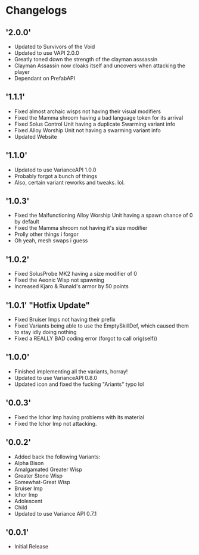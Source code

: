 # Changelogs

## '2.0.0'
* Updated to Survivors of the Void
* Updated to use VAPI 2.0.0
* Greatly toned down the strength of the clayman asssassin
* Clayman Assassin now cloaks itself and uncovers when attacking the player
* Dependant on PrefabAPI

## '1.1.1'
* Fixed almost archaic wisps not having their visual modifiers
* Fixed the Mamma shroom having a bad language token for its arrival
* Fixed Solus Control Unit having a duplicate Swarming variant info
* Fixed Alloy Worship Unit not having a swarming variant info
* Updated Website

## '1.1.0'
* Updated to use VarianceAPI 1.0.0
* Probably forgot a bunch of things
* Also, certain variant reworks and tweaks. lol.

## '1.0.3'
* Fixed the Malfunctioning Alloy Worship Unit having a spawn chance of 0 by default
* Fixed the Mamma shroom not having it's size modifier
* Prolly other things i forgor
* Oh yeah, mesh swaps i guess

## '1.0.2'
* Fixed SolusProbe MK2 having a size modifier of 0
* Fixed the Aeonic Wisp not spawning
* Increased Kjaro & Runald's armor by 50 points

## '1.0.1' "Hotfix Update"
* Fixed Bruiser Imps not having their prefix
* Fixed Variants being able to use the EmptySkillDef, which caused them to stay idly doing nothing
* Fixed a REALLY BAD coding error (forgot to call orig(self))

## '1.0.0'
* Finished implementing all the variants, horray!
* Updated to use VarianceAPI 0.8.0
* Updated icon and fixed the fucking "Ariants" typo lol

## '0.0.3'
* Fixed the Ichor Imp having problems with its material
* Fixed the Ichor Imp not attacking.

## '0.0.2'
* Added back the following Variants:
* Alpha Bison
* Amalgamated Greater Wisp
* Greater Stone Wisp
* Somewhat-Great Wisp
* Bruiser Imp
* Ichor Imp
* Adolescent
* Child
* Updated to use Variance API 0.7.1

## '0.0.1'
* Initial Release